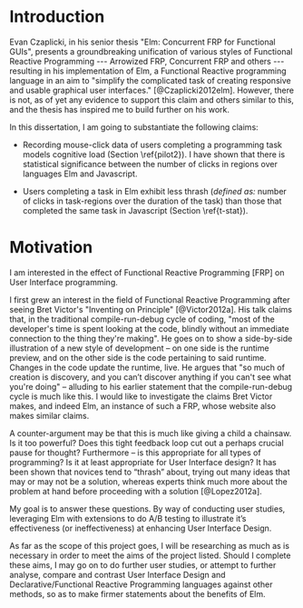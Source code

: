 # Introduction

Evan Czaplicki, in his senior thesis "Elm: Concurrent FRP for Functional GUIs",
presents a groundbreaking unification of various styles of Functional Reactive
Programming --- Arrowized FRP, Concurrent FRP and others --- resulting in his
implementation of Elm, a Functional Reactive programming language in an aim to
"simplify the complicated task of creating responsive and usable graphical user
interfaces." [@Czaplicki2012elm]. However, there is not, as of yet any
evidence to support this claim and others similar to this, and the thesis has
inspired me to build further on his work. 

In this dissertation, I am going to substantiate the following claims: 

* Recording mouse-click data of users completing a programming task models
  cognitive load (Section \ref{pilot2}). I have shown that there is statistical
  significance between the number of clicks in regions over languages Elm and
  Javascript.

* Users completing a task in Elm exhibit less thrash (*defined as:* number of
  clicks in task-regions over the duration of the task) than those that completed
  the same task in Javascript (Section \ref{t-stat}).

# Motivation

<!-- The main idea of this dissertation is...

1. Here is a problem
2. It's an interesting problem
3. It's an unsolved problem
4. **Here is my idea**
5. My idea works (details, data)
6. Here's how my idea compares to other people's approaches -->

I am interested in the effect of Functional Reactive Programming [FRP]
on User Interface programming.

I first grew an interest in the field of Functional Reactive Programming
after seeing Bret Victor's "Inventing on Principle" [@Victor2012a]. His
talk claims that, in the traditional compile-run-debug cycle of coding,
"most of the developer's time is spent looking at the code, blindly
without an immediate connection to the thing they're making". He goes on
to show a side-by-side illustration of a new style of development – on
one side is the runtime preview, and on the other side is the code
pertaining to said runtime. Changes in the code update the runtime,
live. He argues that "so much of creation is discovery, and you can’t
discover anything if you can't see what you're doing" – alluding to his
earlier statement that the compile-run-debug cycle is much like this. I
would like to investigate the claims Bret Victor makes, and indeed Elm,
an instance of such a FRP, whose website also makes similar claims.

A counter-argument may be that this is much like giving a child a
chainsaw. Is it too powerful? Does this tight feedback loop cut out a
perhaps crucial pause for thought? Furthermore – is this appropriate for
all types of programming? Is it at least appropriate for User Interface
design? It has been shown that novices tend to “thrash” about, trying
out many ideas that may or may not be a solution, whereas experts think
much more about the problem at hand before proceeding with a solution
[@Lopez2012a].

My goal is to answer these questions. By way of conducting user studies,
leveraging Elm with extensions to do A/B testing to illustrate it’s
effectiveness (or ineffectiveness) at enhancing User Interface Design.

As far as the scope of this project goes, I will be researching as much as is
necessary in order to meet the aims of the project listed. Should I complete
these aims, I may go on to do further user studies, or attempt to further
analyse, compare and contrast User Interface Design and Declarative/Functional
Reactive Programming languages against other methods, so as to make firmer
statements about the benefits of Elm.
